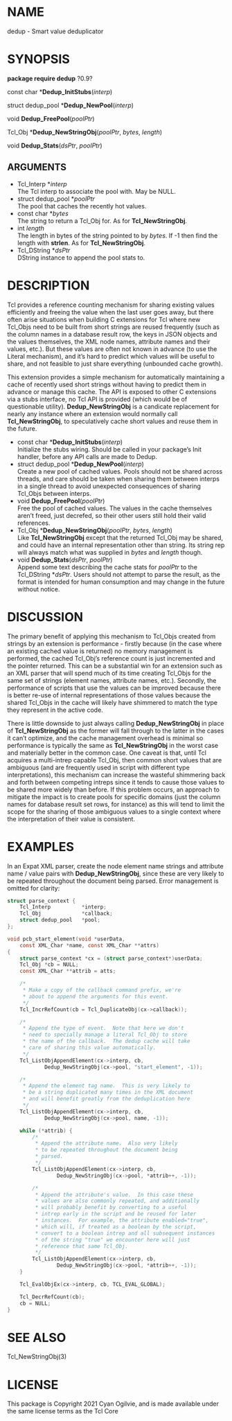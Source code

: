 # NAME

dedup - Smart value deduplicator

# SYNOPSIS

**package require dedup** ?0.9?

const char \***Dedup\_InitStubs**(*interp*)

struct dedup\_pool \***Dedup\_NewPool**(*interp*)

void **Dedup\_FreePool**(*poolPtr*)

Tcl\_Obj \***Dedup\_NewStringObj**(*poolPtr*, *bytes*, *length*)

void **Dedup\_Stats**(*dsPtr*, *poolPtr*)

## ARGUMENTS

  - Tcl\_Interp \**interp*  
    The Tcl interp to associate the pool with. May be NULL.
  - struct dedup\_pool \**poolPtr*  
    The pool that caches the recently hot values.
  - const char \**bytes*  
    The string to return a Tcl\_Obj for. As for **Tcl\_NewStringObj**.
  - int *length*  
    The length in bytes of the string pointed to by *bytes*. If -1 then
    find the length with **strlen**. As for **Tcl\_NewStringObj**.
  - Tcl\_DString \**dsPtr*  
    DString instance to append the pool stats to.

# DESCRIPTION

Tcl provides a reference counting mechanism for sharing existing values
efficiently and freeing the value when the last user goes away, but
there often arise situations when building C extensions for Tcl where
new Tcl\_Objs need to be built from short strings are reused frequently
(such as the column names in a database result row, the keys in JSON
objects and the values themselves, the XML node names, attribute names
and their values, etc.). But these values are often not known in advance
(to use the Literal mechanism), and it’s hard to predict which values
will be useful to share, and not feasible to just share everything
(unbounded cache growth).

This extension provides a simple mechanism for automatically maintaining
a cache of recently used short strings without having to predict them in
advance or manage this cache. The API is exposed to other C extensions
via a stubs interface, no Tcl API is provided (which would be of
questionable utility). **Dedup\_NewStringObj** is a candicate
replacement for nearly any instance where an extension would normally
call **Tcl\_NewStringObj**, to speculatively cache short values and
reuse them in the future.

  - const char \***Dedup\_InitStubs**(*interp*)  
    Initialize the stubs wiring. Should be called in your package’s Init
    handler, before any API calls are made to Dedup.
  - struct dedup\_pool \***Dedup\_NewPool**(*interp*)  
    Create a new pool of cached values. Pools should not be shared
    across threads, and care should be taken when sharing them between
    interps in a single thread to avoid unexpected consequences of
    sharing Tcl\_Objs between interps.
  - void **Dedup\_FreePool**(*poolPtr*)  
    Free the pool of cached values. The values in the cache themselves
    aren’t freed, just decrefed, so their other users still hold their
    valid references.
  - Tcl\_Obj \***Dedup\_NewStringObj**(*poolPtr*, *bytes*, *length*)  
    Like **Tcl\_NewStringObj** except that the returned Tcl\_Obj may be
    shared, and could have an internal representation other than string.
    Its string rep will always match what was supplied in *bytes* and
    *length* though.
  - void **Dedup\_Stats**(*dsPtr*, *poolPtr*)  
    Append some text describing the cache stats for *poolPtr* to the
    Tcl\_DString \**dsPtr*. Users should not attempt to parse the
    result, as the format is intended for human consumption and may
    change in the future without notice.

# DISCUSSION

The primary benefit of applying this mechanism to Tcl\_Objs created from
strings by an extension is performance - firstly because (in the case
where an existing cached value is returned) no memory management is
performed, the cached Tcl\_Obj’s reference count is just incremented and
the pointer returned. This can be a substantial win for an extension
such as an XML parser that will spend much of its time creating
Tcl\_Objs for the same set of strings (element names, attribute names,
etc.). Secondly, the performance of scripts that use the values can be
improved because there is better re-use of internal representations of
those values because the shared Tcl\_Objs in the cache will likely have
shimmered to match the type they represent in the active code.

There is little downside to just always calling **Dedup\_NewStringObj**
in place of **Tcl\_NewStringObj** as the former will fall through to the
latter in the cases it can’t optimize, and the cache management overhead
is minimal so performance is typically the same as **Tcl\_NewStringObj**
in the worst case and materially better in the common case. One caveat
is that, until Tcl acquires a multi-intrep capable Tcl\_Obj, then common
short values that are ambiguous (and are frequently used in script with
different type interpretations), this mechanism can increase the
wasteful shimmering back and forth between competing intreps since it
tends to cause those values to be shared more widely than before. If
this problem occurs, an approach to mitigate the impact is to create
pools for specific domains (just the column names for database result
set rows, for instance) as this will tend to limit the scope for the
sharing of those ambiguous values to a single context where the
interpretation of their value is consistent.

# EXAMPLES

In an Expat XML parser, create the node element name strings and
attribute name / value pairs with **Dedup\_NewStringObj**, since these
are very likely to be repeated throughout the document being parsed.
Error management is omitted for clarity:

``` c
struct parse_context {
    Tcl_Interp          *interp;
    Tcl_Obj             *callback;
    struct dedup_pool   *pool;
};

void pcb_start_element(void *userData,
    const XML_Char *name, const XML_Char **attrs)
{
    struct parse_context *cx = (struct parse_context*)userData;
    Tcl_Obj *cb = NULL;
    const XML_Char **attrib = atts;

    /*
     * Make a copy of the callback command prefix, we're
     * about to append the arguments for this event.
     */
    Tcl_IncrRefCount(cb = Tcl_DuplicateObj(cx->callback));

    /*
     * Append the type of event.  Note that here we don't
     * need to specially manage a literal Tcl_Obj to store
     * the name of the callback.  The dedup cache will take
     * care of sharing this value automatically.
     */
    Tcl_ListObjAppendElement(cx->interp, cb,
            Dedup_NewStringObj(cx->pool, "start_element", -1));

    /*
     * Append the element tag name.  This is very likely to
     * be a string duplicated many times in the XML document
     * and will benefit greatly from the deduplication here
     */
    Tcl_ListObjAppendElement(cx->interp, cb,
            Dedup_NewStringObj(cx->pool, name, -1));

    while (*attrib) {
        /*
         * Append the attribute name.  Also very likely
         * to be repeated throughout the document being
         * parsed.
         */
        Tcl_ListObjAppendElement(cx->interp, cb,
                Dedup_NewStringObj(cx->pool, *attrib++, -1));

        /*
         * Append the attribute's value.  In this case these
         * values are also commonly repeated, and additionally
         * will probably benefit by converting to a useful
         * intrep early in the script and be reused for later
         * instances.  For example, the attribute enabled="true",
         * which will, if treated as a boolean by the script,
         * convert to a boolean intrep and all subsequent instances
         * of the string "true" we encounter here will just
         * reference that same Tcl_Obj.
         */
        Tcl_ListObjAppendElement(cx->interp, cb,
                Dedup_NewStringObj(cx->pool, *attrib++, -1));
    }

    Tcl_EvalObjEx(cx->interp, cb, TCL_EVAL_GLOBAL);

    Tcl_DecrRefCount(cb);
    cb = NULL;
}
```

# SEE ALSO

Tcl\_NewStringObj(3)

# LICENSE

This package is Copyright 2021 Cyan Ogilvie, and is made available under
the same license terms as the Tcl Core
